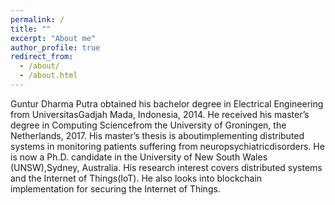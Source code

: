```yaml
---
permalink: /
title: ""
excerpt: "About me"
author_profile: true
redirect_from: 
  - /about/
  - /about.html
---
```


Guntur Dharma Putra obtained his bachelor degree in Electrical Engineering from UniversitasGadjah Mada, Indonesia, 2014.  He received his master’s degree in Computing Sciencefrom the University of Groningen,  the Netherlands,  2017.  His master’s thesis is aboutimplementing distributed systems in monitoring patients suffering from neuropsychiatricdisorders.  He is now a Ph.D. candidate in the University of New South Wales (UNSW),Sydney, Australia. His research interest covers distributed systems and the Internet of Things(IoT). He also looks into blockchain implementation for securing the Internet of Things.
